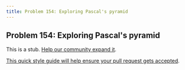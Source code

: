 ```yaml
---
title: Problem 154: Exploring Pascal's pyramid
---
```

## Problem 154: Exploring Pascal's pyramid

This is a stub. <a href='https://github.com/freecodecamp/guides/tree/master/src/pages/certifications/coding-interview-prep/project-euler/problem-154-exploring-pascals-pyramid/index.md' target='_blank' rel='nofollow'>Help our community expand it</a>.

<a href='https://github.com/freecodecamp/guides/blob/master/README.md' target='_blank' rel='nofollow'>This quick style guide will help ensure your pull request gets accepted</a>.

<!-- The article goes here, in GitHub-flavored Markdown. Feel free to add YouTube videos, images, and CodePen/JSBin embeds  -->
